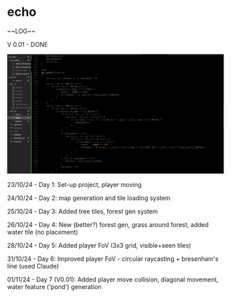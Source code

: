# echo

\~\~LOG\~\~

V 0.01 - DONE

![Day7: V0.01](./log/day7v0.01.gif)

23/10/24 - Day 1: Set-up project, player moving

24/10/24 - Day 2: map generation and tile loading system

25/10/24 - Day 3: Added tree tiles, forest gen system

26/10/24 - Day 4: New (better?) forest gen, grass around forest, added water tile (no placement)

28/10/24 - Day 5: Added player FoV (3x3 grid, visible+seen tiles)

31/10/24 - Day 6: Improved player FoV - circular raycasting + bresenham's line (used Claude)

01/11/24 - Day 7 (V0.01): Added player move collision, diagonal movement, water feature ('pond') generation